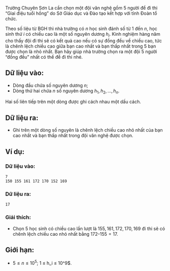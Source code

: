 Trường Chuyên Sơn La cần chọn một đội văn nghệ gồm $5$ người để đi thi “Giai điệu tuổi hồng” do Sở Giáo dục và Đào tạo kết hợp với tỉnh Đoàn tổ chức.

Theo số liệu từ BGH thì nhà trường có $n$ học sinh đánh số từ $1$ đến $n$, học sinh thứ $i$ có chiều cao là một số nguyên dương $h_i$. Kinh nghiệm hàng năm cho thấy đội đi thi sẽ có kết quả cao nếu có sự đồng đều về chiều cao, tức là chênh lệch chiều cao giữa bạn cao nhất và bạn thấp nhất trong $5$ bạn được chọn là nhỏ nhất. Bạn hãy giúp nhà trường chọn ra một đội $5$ người “đồng đều” nhất có thể để đi thi nhé.

## Dữ liệu vào:
- Dòng đầu chứa số nguyên dương $n$;
- Dòng thứ hai chứa $n$ số nguyên dương $h_1, h_2, …, h_n$.

Hai số liên tiếp trên một dòng được ghi cách nhau một dấu cách.

## Dữ liệu ra:
- Ghi trên một dòng số nguyên là chênh lệch chiều cao nhỏ nhất của bạn cao nhất và bạn thấp nhất trong đội văn nghệ được chọn.

## Ví dụ:
### Dữ liệu vào:
```
7
150 155 161 172 170 152 169
```

### Dữ liệu ra:
```
17
```

### Giải thích:
- Chọn $5$ học sinh có chiều cao lần lượt là $155, 161, 172, 170, 169$  đi thi sẽ có chênh lệch chiều cao nhỏ nhất bằng $172 – 155 = 17$.

## Giới hạn:
- $5 ≤ n ≤ 10^5$;  1 ≤ h_i ≤ 10^9$.